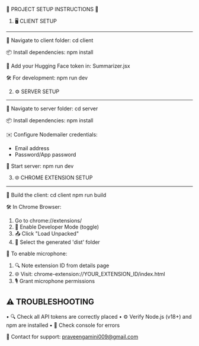 🚀 PROJECT SETUP INSTRUCTIONS 🚀

1. 🖥️ CLIENT SETUP
---------------------------------
📂 Navigate to client folder:
cd client

📦 Install dependencies:
npm install

🔑 Add your Hugging Face token in:
Summarizer.jsx

🛠️ For development:
npm run dev

2. ⚙️ SERVER SETUP
---------------------------------
📂 Navigate to server folder:
cd server

📦 Install dependencies:
npm install

✉️ Configure Nodemailer credentials:
  - Email address
  - Password/App password

🚀 Start server:
npm run dev

3. 🌐 CHROME EXTENSION SETUP
---------------------------------
📂 Build the client:
cd client
npm run build

🛠️ In Chrome Browser:
1. Go to chrome://extensions/
2. 🔧 Enable Developer Mode (toggle)
3. 📤 Click "Load Unpacked"
4. 📁 Select the generated 'dist' folder

🎤 To enable microphone:
1. 🔍 Note extension ID from details page
2. 🌐 Visit: chrome-extension://YOUR_EXTENSION_ID/index.html
3. 🎙️ Grant microphone permissions

⚠️ TROUBLESHOOTING
---------------------------------
• 🔍 Check all API tokens are correctly placed
• ⚙️ Verify Node.js (v18+) and npm are installed
• 🚨 Check console for errors

📧 Contact for support: praveengamini009@gmail.com
